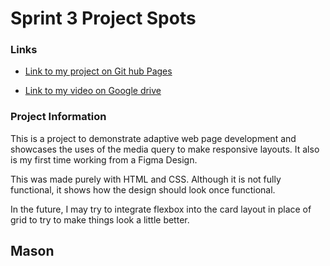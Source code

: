 # Sprint 3 Project Spots

### Links

- [Link to my project on Git hub Pages](https://mason12117.github.io/se_project_spots/)

- [Link to my video on Google drive](https://drive.google.com/file/d/1qAlhvwEwp6KxlBXbywp7MGk93M2jWbPy/view?usp=sharing)

### Project Information

This is a project to demonstrate adaptive web page development and showcases the uses of the media query to make responsive layouts. It also is my first time working from a Figma Design.

This was made purely with HTML and CSS. Although it is not fully functional, it shows how the design should look once functional.

In the future, I may try to integrate flexbox into the card layout in place of grid to try to make things look a little better.

## Mason
